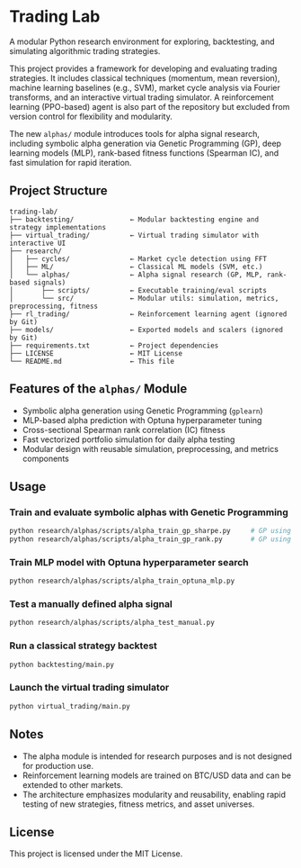 # Trading Lab

A modular Python research environment for exploring, backtesting, and simulating algorithmic trading strategies.

This project provides a framework for developing and evaluating trading strategies. It includes classical techniques (momentum, mean reversion), machine learning baselines (e.g., SVM), market cycle analysis via Fourier transforms, and an interactive virtual trading simulator. A reinforcement learning (PPO-based) agent is also part of the repository but excluded from version control for flexibility and modularity.

The new `alphas/` module introduces tools for alpha signal research, including symbolic alpha generation via Genetic Programming (GP), deep learning models (MLP), rank-based fitness functions (Spearman IC), and fast simulation for rapid iteration.

## Project Structure

```text
trading-lab/
├── backtesting/              ← Modular backtesting engine and strategy implementations
├── virtual_trading/          ← Virtual trading simulator with interactive UI
├── research/
│   ├── cycles/               ← Market cycle detection using FFT
│   ├── ML/                   ← Classical ML models (SVM, etc.)
│   └── alphas/               ← Alpha signal research (GP, MLP, rank-based signals)
│       ├── scripts/          ← Executable training/eval scripts
│       └── src/              ← Modular utils: simulation, metrics, preprocessing, fitness
├── rl_trading/               ← Reinforcement learning agent (ignored by Git)
├── models/                   ← Exported models and scalers (ignored by Git)
├── requirements.txt          ← Project dependencies
├── LICENSE                   ← MIT License
└── README.md                 ← This file
```

## Features of the `alphas/` Module

- Symbolic alpha generation using Genetic Programming (`gplearn`)
- MLP-based alpha prediction with Optuna hyperparameter tuning
- Cross-sectional Spearman rank correlation (IC) fitness
- Fast vectorized portfolio simulation for daily alpha testing
- Modular design with reusable simulation, preprocessing, and metrics components

## Usage

### Train and evaluate symbolic alphas with Genetic Programming

```bash
python research/alphas/scripts/alpha_train_gp_sharpe.py     # GP using Sharpe ratio fitness
python research/alphas/scripts/alpha_train_gp_rank.py       # GP using Spearman rank correlation (IC)
```

### Train MLP model with Optuna hyperparameter search

```bash
python research/alphas/scripts/alpha_train_optuna_mlp.py
```

### Test a manually defined alpha signal

```bash
python research/alphas/scripts/alpha_test_manual.py
```

### Run a classical strategy backtest

```bash
python backtesting/main.py
```

### Launch the virtual trading simulator

```bash
python virtual_trading/main.py
```

## Notes

- The alpha module is intended for research purposes and is not designed for production use.
- Reinforcement learning models are trained on BTC/USD data and can be extended to other markets.
- The architecture emphasizes modularity and reusability, enabling rapid testing of new strategies, fitness metrics, and asset universes.

## License

This project is licensed under the MIT License.
